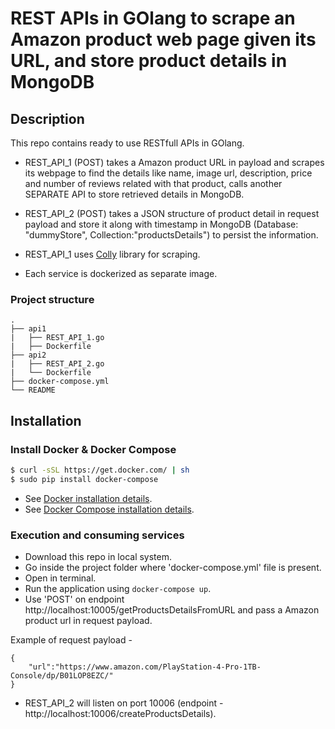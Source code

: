 # REST APIs in GOlang to scrape an Amazon product web page given its URL, and store product details in MongoDB

## Description

This repo contains ready to use RESTfull APIs in GOlang.

 * REST_API_1 (POST) takes a Amazon product URL in payload and scrapes its webpage to find the details like name, image url, description, price and number of reviews related with that product, calls another SEPARATE API to store retrieved details in MongoDB.

 * REST_API_2 (POST) takes a JSON structure of product detail in request payload and store it along with timestamp in MongoDB (Database: "dummyStore", Collection:"productsDetails") to persist the information.

 * REST_API_1 uses [Colly](https://github.com/gocolly/colly) library for scraping.
 
 * Each service is dockerized as separate image.


### Project structure
```
.
├── api1
|   ├── REST_API_1.go
|   ├── Dockerfile
├── api2
|   ├── REST_API_2.go
|   └── Dockerfile
├── docker-compose.yml
└── README
```

## Installation

### Install Docker & Docker Compose

```bash
$ curl -sSL https://get.docker.com/ | sh
$ sudo pip install docker-compose
```

* See [Docker installation details](https://docs.docker.com/engine/install/).
* See [Docker Compose installation details](https://docs.docker.com/compose/install/).



### Execution and consuming services

* Download this repo in local system.
* Go inside the project folder where 'docker-compose.yml' file is present.
* Open in terminal.
* Run the application using `docker-compose up`.
* Use 'POST' on endpoint http://localhost:10005/getProductsDetailsFromURL and pass a Amazon product url in request payload. 

Example of request payload -
```
{
    "url":"https://www.amazon.com/PlayStation-4-Pro-1TB-Console/dp/B01LOP8EZC/"
}
```
* REST_API_2 will listen on port 10006 (endpoint - http://localhost:10006/createProductsDetails).


